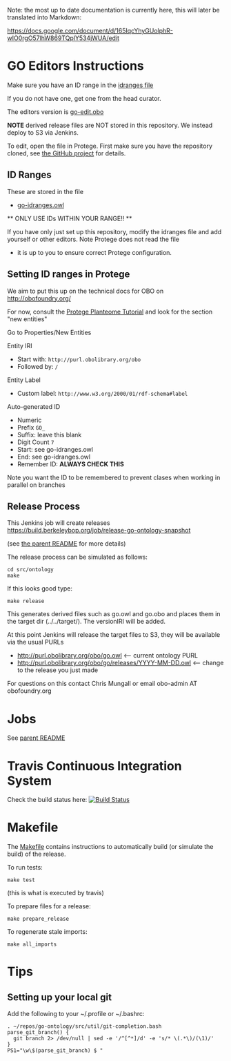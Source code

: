 Note: the most up to date documentation is currently here, this will later be translated into Markdown:

https://docs.google.com/document/d/165IqcYhyGUolphR-wIO0rgO57lhW869TQplY534jWUA/edit

# GO Editors Instructions

Make sure you have an ID range in the [idranges file](go-idranges.owl)

If you do not have one, get one from the head curator.

The editors version is [go-edit.obo](go-edit.obo)

__NOTE__ derived release files are NOT stored in this repository. We instead deploy to S3 via Jenkins.

To edit, open the file in Protege. First make sure you have the repository cloned, see [the GitHub project](https://github.com/obophenotype/gene-ontology) for details.

## ID Ranges

These are stored in the file

 * [go-idranges.owl](go-idranges.owl)

** ONLY USE IDs WITHIN YOUR RANGE!! **

If you have only just set up this repository, modify the idranges file
and add yourself or other editors. Note Protege does not read the file
- it is up to you to ensure correct Protege configuration.


## Setting ID ranges in Protege

We aim to put this up on the technical docs for OBO on http://obofoundry.org/

For now, consult the [Protege Planteome Tutorial](https://github.com/Planteome/protege-tutorial/blob/master/presentations/protege_planteome_tutorial.doc?raw=true) and look for the section "new entities"

Go to Properties/New Entities

Entity IRI

 * Start with: `http://purl.obolibrary.org/obo`
 * Followed by: `/`

Entity Label

 * Custom label: `http://www.w3.org/2000/01/rdf-schema#label`

Auto-generated ID

 * Numeric
 * Prefix `GO_`
 * Suffix: leave this blank
 * Digit Count `7`
 * Start: see go-idranges.owl
 * End: see go-idranges.owl
 * Remember ID: __ALWAYS CHECK THIS__

Note you want the ID to be remembered to prevent clases when working in parallel on branches

## Release Process

This Jenkins job will create releases https://build.berkeleybop.org/job/release-go-ontology-snapshot

(see [the parent README](../../README.md) for more details)

The release process can be simulated as follows:

    cd src/ontology
    make

If this looks good type:

    make release

This generates derived files such as go.owl and go.obo and places
them in the target dir (../../target/). The versionIRI will be added.

At this point Jenkins will release the target files to S3, they will be available via the usual PURLs

 * http://purl.obolibrary.org/obo/go.owl <-- current ontology PURL
 * http://purl.obolibrary.org/obo/go/releases/YYYY-MM-DD.owl <-- change to the release you just made

For questions on this contact Chris Mungall or email obo-admin AT obofoundry.org

# Jobs

See [parent README](../../README.md)

# Travis Continuous Integration System

Check the build status here: [![Build Status](https://travis-ci.org/geneontology/go-ontology.svg?branch=master)](https://travis-ci.org/geneontology/go-ontology)

# Makefile

The [Makefile](Makefile) contains instructions to automatically build (or simulate the build) of the release.

To run tests:

`make test`

(this is what is executed by travis)

To prepare files for a release:

`make prepare_release`

To regenerate stale imports:

`make all_imports`

# Tips

## Setting up your local git

Add the following to your ~/.profile or ~/.bashrc:


```
. ~/repos/go-ontology/src/util/git-completion.bash
parse_git_branch() {
  git branch 2> /dev/null | sed -e '/^[^*]/d' -e 's/* \(.*\)/(\1)/'
}
PS1="\w\$(parse_git_branch) $ "
```


